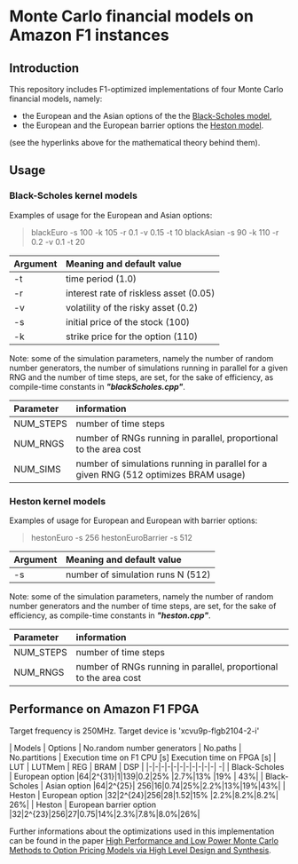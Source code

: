 # Monte Carlo financial models on Amazon F1 instances
## Introduction
This repository includes F1-optimized implementations of four Monte Carlo financial models, namely:
  - the European and the Asian options of the the [Black-Scholes model](https://github.com/KitAway/BlackScholes_MonteCarlo), 
  - the European and the European barrier options the [Heston model](https://github.com/KitAway/HestonModel_MonteCarlo). 

(see the hyperlinks above for the mathematical theory behind them).

## Usage

### Black-Scholes kernel models

Examples of usage for the European and Asian options:

> blackEuro -s 100 -k 105 -r 0.1 -v 0.15 -t 10
> blackAsian -s 90 -k 110 -r 0.2 -v 0.1 -t 20

Argument |  Meaning and default value
:-------- | :---
-t       |  time period (1.0)
-r       |  interest rate of riskless asset (0.05)
-v 	 |  volatility of the risky asset (0.2)
-s	 |  initial price of the stock (100)
-k       |  strike price for the option (110)

Note: some of the simulation parameters, namely the number of random number generators, the number of simulations running in parallel for a given RNG and the number of time steps, are set, for the sake of efficiency, as compile-time constants in ***"blackScholes.cpp"***. 

Parameter |  information
:-------- | :---
NUM_STEPS    | number of time steps
NUM_RNGS | number of RNGs running in parallel, proportional to the area cost
NUM_SIMS   | number of simulations running in parallel for a given RNG (512 optimizes BRAM usage)

### Heston kernel models

Examples of usage for European and European with barrier options:

> hestonEuro -s 256
> hestonEuroBarrier -s 512

Argument |  Meaning and default value
:-------- | :---
-s       | number of simulation runs N (512)

Note: some of the simulation parameters, namely the number of random number generators and the number of time steps, are set, for the sake of efficiency, as compile-time constants in ***"heston.cpp"***. 

Parameter |  information
:-------- | :---
NUM_STEPS    | number of time steps
NUM_RNGS | number of RNGs running in parallel, proportional to the area cost

## Performance on Amazon F1 FPGA
Target frequency is 250MHz. 
Target device is 'xcvu9p-flgb2104-2-i'

| Models | Options | No.random number generators | No.paths | No.partitions | Execution time on F1 CPU [s] Execution time on FPGA [s] | LUT | LUTMem | REG | BRAM | DSP | 
|-|-|-|-|-|-|-|-|-|-|-| -|
| Black-Scholes | European option |64|2^{31}|1|139|0.2|25% |2.7%|13% |19% | 43%|
| Black-Scholes | Asian option |64|2^{25}| 256|16|0.74|25%|2.2%|13%|19%|43%|
| Heston | European option |32|2^{24}|256|28|1.52|15% |2.2%|8.2%|8.2%| 26%|
| Heston | European barrier option |32|2^{23}|256|27|0.75|14%|2.3%|7.8%|8.0%|26%|

Further informations about the optimizations used in this implementation can be found in the paper [High Performance and Low Power Monte Carlo Methods to Option Pricing Models via High Level Design and Synthesis](http://ieeexplore.ieee.org/abstract/document/7920245/).



